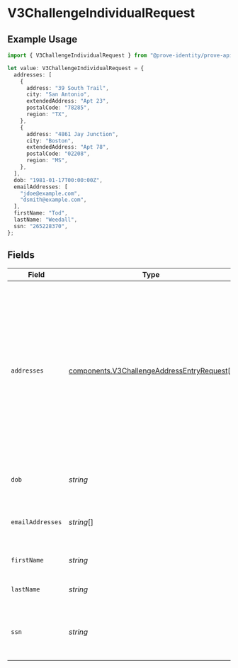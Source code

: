 # V3ChallengeIndividualRequest

## Example Usage

```typescript
import { V3ChallengeIndividualRequest } from "@prove-identity/prove-api/models/components";

let value: V3ChallengeIndividualRequest = {
  addresses: [
    {
      address: "39 South Trail",
      city: "San Antonio",
      extendedAddress: "Apt 23",
      postalCode: "78285",
      region: "TX",
    },
    {
      address: "4861 Jay Junction",
      city: "Boston",
      extendedAddress: "Apt 78",
      postalCode: "02208",
      region: "MS",
    },
  ],
  dob: "1981-01-17T00:00:00Z",
  emailAddresses: [
    "jdoe@example.com",
    "dsmith@example.com",
  ],
  firstName: "Tod",
  lastName: "Weedall",
  ssn: "265228370",
};
```

## Fields

| Field                                                                                                                                                                                                                                                    | Type                                                                                                                                                                                                                                                     | Required                                                                                                                                                                                                                                                 | Description                                                                                                                                                                                                                                              | Example                                                                                                                                                                                                                                                  |
| -------------------------------------------------------------------------------------------------------------------------------------------------------------------------------------------------------------------------------------------------------- | -------------------------------------------------------------------------------------------------------------------------------------------------------------------------------------------------------------------------------------------------------- | -------------------------------------------------------------------------------------------------------------------------------------------------------------------------------------------------------------------------------------------------------- | -------------------------------------------------------------------------------------------------------------------------------------------------------------------------------------------------------------------------------------------------------- | -------------------------------------------------------------------------------------------------------------------------------------------------------------------------------------------------------------------------------------------------------- |
| `addresses`                                                                                                                                                                                                                                              | [components.V3ChallengeAddressEntryRequest](../../models/components/v3challengeaddressentryrequest.md)[]                                                                                                                                                 | :heavy_minus_sign:                                                                                                                                                                                                                                       | Addresses that belong to the individual.                                                                                                                                                                                                                 | [<br/>{<br/>"address": "39 South Trail",<br/>"city": "San Antonio",<br/>"extendedAddress": "Apt 23",<br/>"postalCode": "78285",<br/>"region": "TX"<br/>},<br/>{<br/>"address": "4861 Jay Junction",<br/>"city": "Boston",<br/>"extendedAddress": "Apt 78",<br/>"postalCode": "02208",<br/>"region": "MS"<br/>}<br/>] |
| `dob`                                                                                                                                                                                                                                                    | *string*                                                                                                                                                                                                                                                 | :heavy_minus_sign:                                                                                                                                                                                                                                       | DOB is the date of birth of the individual.                                                                                                                                                                                                              | 1981-01-17 00:00:00 +0000 UTC                                                                                                                                                                                                                            |
| `emailAddresses`                                                                                                                                                                                                                                         | *string*[]                                                                                                                                                                                                                                               | :heavy_minus_sign:                                                                                                                                                                                                                                       | Email addresses that belong to the individual.                                                                                                                                                                                                           | [<br/>"jdoe@example.com",<br/>"dsmith@example.com"<br/>]                                                                                                                                                                                                 |
| `firstName`                                                                                                                                                                                                                                              | *string*                                                                                                                                                                                                                                                 | :heavy_minus_sign:                                                                                                                                                                                                                                       | First name of the individual.                                                                                                                                                                                                                            | Tod                                                                                                                                                                                                                                                      |
| `lastName`                                                                                                                                                                                                                                               | *string*                                                                                                                                                                                                                                                 | :heavy_minus_sign:                                                                                                                                                                                                                                       | Last name of the individual.                                                                                                                                                                                                                             | Weedall                                                                                                                                                                                                                                                  |
| `ssn`                                                                                                                                                                                                                                                    | *string*                                                                                                                                                                                                                                                 | :heavy_minus_sign:                                                                                                                                                                                                                                       | SSN is the social security number of the individual.                                                                                                                                                                                                     | 265228370                                                                                                                                                                                                                                                |